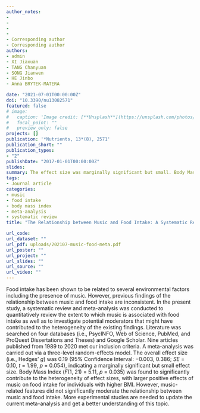 ```yaml
---
author_notes:
-
-
-
-
- Corresponding author
- Corresponding author
authors:
- admin
- XI Jiaxuan 
- TANG Chanyuan 
- SONG Jianwen 
- HE Jinbo 
- Anna BRYTEK-MATERA

date: "2021-07-01T00:00:00Z"
doi: "10.3390/nu13082571"
featured: false
# image:
#   caption: 'Image credit: [**Unsplash**](https://unsplash.com/photos/jdD8gXaTZsc)'
#   focal_point: ""
#   preview_only: false
projects: []
publication: '*Nutrients, 13*(8), 2571'
publication_short: ""
publication_types:
- "2"
publishDate: "2017-01-01T00:00:00Z"
slides:
summary: The effect size was marginally significant but small. Body Mass Index was found to significantly contribute to the heterogeneity of effect sizes, with larger positive effects of music on food intake for individuals with higher BMI.
tags:
- Journal article
categories:
- music
- food intake
- body mass index
- meta-analysis
- systematic review
title: "The Relationship between Music and Food Intake: A Systematic Review and Meta-Analysis"

url_code:
url_dataset: ""
url_pdf: uploads/202107-music-food-meta.pdf
url_poster: ""
url_project: ""
url_slides: ""
url_source: ""
url_video: ""
---
```

Food intake has been shown to be related to several environmental factors including the presence of music. However, previous findings of the relationship between music and food intake are inconsistent. In the present study, a systematic review and meta-analysis was conducted to quantitatively review the extent to which music is associated with food intake as well as to investigate potential moderators that might have contributed to the heterogeneity of the existing findings. Literature was searched on four databases (i.e., PsycINFO, Web of Science, PubMed, and ProQuest Dissertations and Theses) and Google Scholar. Nine articles published from 1989 to 2020 met our inclusion criteria. A meta-analysis was carried out via a three-level random-effects model. The overall effect size (i.e., Hedges’ *g*) was 0.19 (95% Confidence Interval: −0.003, 0.386; *SE* = 0.10, *t* = 1.99, *p* = 0.054), indicating a marginally significant but small effect size. Body Mass Index (*F*(1, 21) = 5.11, *p* = 0.035) was found to significantly contribute to the heterogeneity of effect sizes, with larger positive effects of music on food intake for individuals with higher BMI. However, music-related features did not significantly moderate the relationship between music and food intake. More experimental studies are needed to update the current meta-analysis and get a better understanding of this topic.
